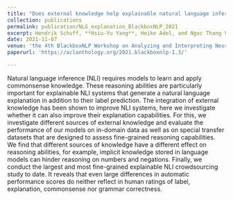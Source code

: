 ```yaml
---
title: "Does external knowledge help explainable natural language inference? automatic evaluation vs. human ratings"
collection: publications
permalink: publication/NLG_explanation_BlackboxNLP_2021
excerpt: Hendrik Schuff, **Hsiu-Yu Yang**, Heike Adel, and Ngoc Thang Vu
date: 2021-11-07
venue: 'the 4th BlackboxNLP Workshop on Analyzing and Interpreting Neural Networks for NLP (COLING)'
paperurl: 'https://aclanthology.org/2021.blackboxnlp-1.3/'

---
```

Natural language inference (NLI) requires models to learn and apply commonsense knowledge. These reasoning abilities are particularly important for explainable NLI systems that generate a natural language explanation in addition to their label prediction. The integration of external knowledge has been shown to improve NLI systems, here we investigate whether it can also improve their explanation capabilities. For this, we investigate different sources of external knowledge and evaluate the performance of our models on in-domain data as well as on special transfer datasets that are designed to assess fine-grained reasoning capabilities. We find that different sources of knowledge have a different effect on reasoning abilities, for example, implicit knowledge stored in language models can hinder reasoning on numbers and negations. Finally, we conduct the largest and most fine-grained explainable NLI crowdsourcing study to date. It reveals that even large differences in automatic performance scores do neither reflect in human ratings of label, explanation, commonsense nor grammar correctness.
